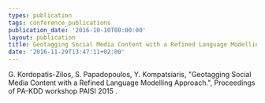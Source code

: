 ```yaml
---
types: publication
tags: conference_publications
publication_date: '2016-10-10T00:00:00'
layout: publication
title: Geotagging Social Media Content with a Refined Language Modelling Approach.
date: '2016-11-29T13:47:11+02:00'
---
```

<p>G. Kordopatis-Zilos, S. Papadopoulos, Y. Kompatsiaris, "Geotagging Social Media Content with a Refined Language Modelling Approach.", Proceedings of PA-KDD workshop PAISI 2015 .</p>
